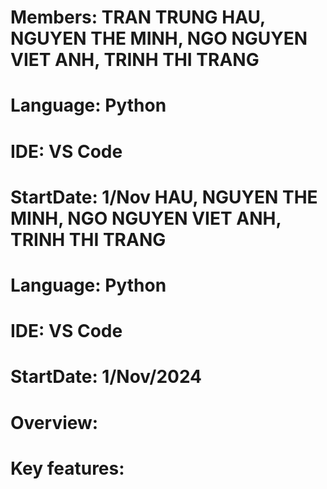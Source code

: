 # Members: TRAN TRUNG HAU, NGUYEN THE MINH, NGO NGUYEN VIET ANH, TRINH THI TRANG
# Language: Python
# IDE: VS Code
# StartDate: 1/Nov HAU, NGUYEN THE MINH, NGO NGUYEN VIET ANH, TRINH THI TRANG
# Language: Python
# IDE: VS Code
# StartDate: 1/Nov/2024
# Overview: 

# Key features:

